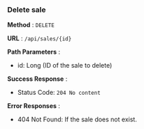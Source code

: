 ### Delete sale

**Method** : `DELETE`

**URL** : `/api/sales/{id}`

**Path Parameters** : 
 - id: Long (ID of the sale to delete)

 **Success Response** :

- Status Code: `204 No content`

**Error Responses** :

- 404 Not Found: If the sale does not exist.